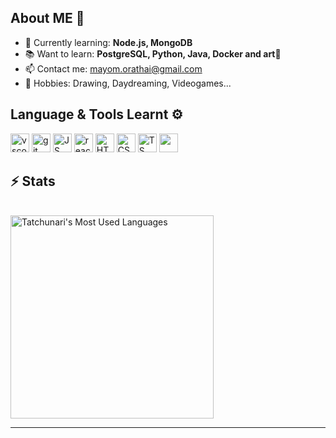 ## About ME 👋

- 🌱 Currently learning: **Node.js, MongoDB**
- 📚 Want to learn: **PostgreSQL, Python, Java, Docker and art**🎨
- 📫 Contact me: mayom.orathai@gmail.com
- 🌈 Hobbies: Drawing, Daydreaming, Videogames...

## Language & Tools Learnt ⚙️
<p align="left">
<img src="https://cdn.jsdelivr.net/gh/devicons/devicon/icons/vscode/vscode-original.svg" alt="vscode" width="30" height="30"/>
<img src="https://cdn.jsdelivr.net/gh/devicons/devicon@latest/icons/git/git-original.svg" alt="git" width="30" height="30" />
<img src="https://cdn.jsdelivr.net/gh/devicons/devicon@latest/icons/javascript/javascript-original.svg" alt="JS" width="30" height="30"/>
<img src="https://cdn.jsdelivr.net/gh/devicons/devicon@latest/icons/react/react-original.svg" alt="react" width="30" height="30">
<img src="https://cdn.jsdelivr.net/gh/devicons/devicon@latest/icons/html5/html5-original.svg" alt="HTML" width="30" height="30"/>
<img src="https://cdn.jsdelivr.net/gh/devicons/devicon@latest/icons/css3/css3-original.svg" alt="CSS" width="30" height="30" />
<img src="https://cdn.jsdelivr.net/gh/devicons/devicon@latest/icons/typescript/typescript-original.svg" alt="TS" width="30" height="30"/>
<img src="https://cdn.jsdelivr.net/gh/devicons/devicon@latest/icons/mysql/mysql-original-wordmark.svg" alt=""mySQL width="30" height="30"/>
</p>          

## ⚡️ Stats

<br>

<div align="left">
  <img width=325 src="https://github-readme-stats.vercel.app/api/top-langs?username=tatchunari&theme=transparent&layout=donut&hide=css&langs_count=8&border_radius=10&show_icons=true&locale=en" alt="Tatchunari's Most Used Languages" />
</div>

<hr>


  

  
